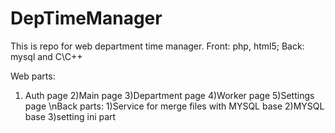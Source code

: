 # DepTimeManager
This is repo for web department time manager. Front: php, html5; Back: mysql and C\C++

Web parts:
1) Auth page
2)Main page
3)Department page
4)Worker page
5)Settings page
\nBack parts:
1)Service for merge files with MYSQL base
2)MYSQL base
3)setting ini part
